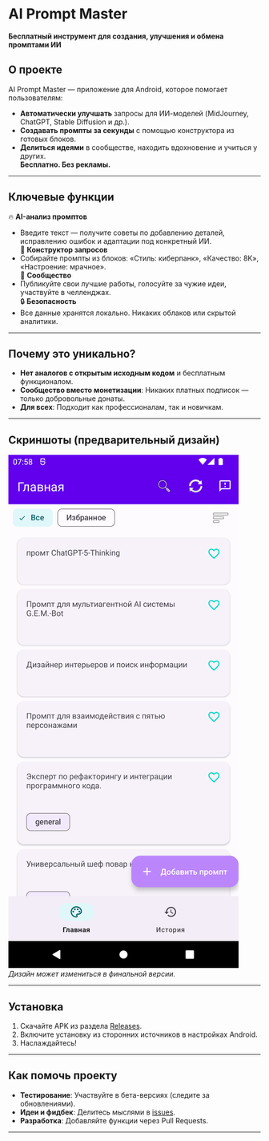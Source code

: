 # AI Prompt Master  
**Бесплатный инструмент для создания, улучшения и обмена промптами ИИ**  

## О проекте  
AI Prompt Master — приложение для Android, которое помогает пользователям:  
- **Автоматически улучшать** запросы для ИИ-моделей (MidJourney, ChatGPT, Stable Diffusion и др.).  
- **Создавать промпты за секунды** с помощью конструктора из готовых блоков.  
- **Делиться идеями** в сообществе, находить вдохновение и учиться у других.  
**Бесплатно. Без рекламы.**  
---
## Ключевые функции  
🔥 **AI-анализ промптов**  
- Введите текст — получите советы по добавлению деталей, исправлению ошибок и адаптации под конкретный ИИ.  
🎨 **Конструктор запросов**  
- Собирайте промпты из блоков: «Стиль: киберпанк», «Качество: 8K», «Настроение: мрачное».  
👥 **Сообщество**  
- Публикуйте свои лучшие работы, голосуйте за чужие идеи, участвуйте в челленджах.  
🔒 **Безопасность**  
- Все данные хранятся локально. Никаких облаков или скрытой аналитики.  
---
## Почему это уникально?  
- **Нет аналогов с открытым исходным кодом** и бесплатным функционалом.  
- **Сообщество вместо монетизации**: Никаких платных подписок — только добровольные донаты.  
- **Для всех**: Подходит как профессионалам, так и новичкам.
---
## Скриншоты (предварительный дизайн)  
![Главная](screenshots/home_screen.png)  
*Дизайн может измениться в финальной версии.*  

---

## Установка  
1. Скачайте APK из раздела [Releases](https://github.com/arnyigor/aipromptmaster/releases).  
2. Включите установку из сторонних источников в настройках Android.  
3. Наслаждайтесь!  
---
## Как помочь проекту  
- **Тестирование**: Участвуйте в бета-версиях (следите за обновлениями).  
- **Идеи и фидбек**: Делитесь мыслями в [issues](https://github.com/arnyigor/aipromptmaster/issues).  
- **Разработка**: Добавляйте функции через Pull Requests.  
---
